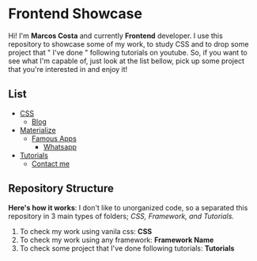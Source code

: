 # Frontend Showcase

Hi! I'm **Marcos Costa** and currently **Frontend** developer. I use this repository to showcase some of my work, to study CSS and to drop some project that " I've done " following tutorials on youtube. 
So, if you want to see what I'm capable of, just look at the list bellow, pick up some project that you're interested in and enjoy it!
## List
- [CSS](https://github.com/Marcos-Costa/frontend/tree/master/css)
  - [Blog](https://github.com/Marcos-Costa/frontend/tree/master/css/blog)
- [Materialize](https://github.com/Marcos-Costa/frontend/tree/master/materialize)
  - [Famous Apps](https://github.com/Marcos-Costa/frontend/tree/master/materialize/famous-apps)
    - [Whatsapp](https://github.com/Marcos-Costa/frontend/tree/master/materialize/famous-apps/whatsapp)
- [Tutorials](https://github.com/Marcos-Costa/frontend/tree/master/tutorials)
  - [Contact me](https://github.com/Marcos-Costa/frontend/tree/master/tutorials/contact-me)

 
## Repository Structure
**Here's how it works**:  I don't like to unorganized code, so a separated this repository in 3 main types of folders; *CSS, Framework, and Tutorials.*
1. To check my work using vanila css: **CSS**
2. To check my work using any framework: **Framework Name**
3. To check some project that I've done following tutorials: **Tutorials**
